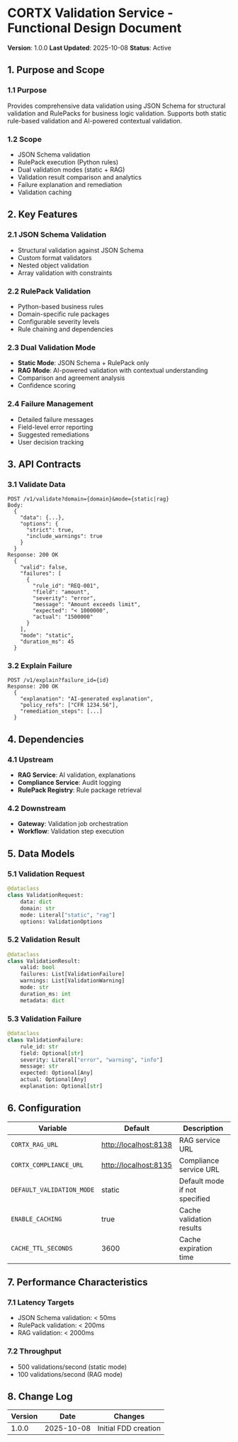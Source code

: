 # CORTX Validation Service - Functional Design Document

**Version**: 1.0.0
**Last Updated**: 2025-10-08
**Status**: Active

## 1. Purpose and Scope

### 1.1 Purpose

Provides comprehensive data validation using JSON Schema for structural validation and RulePacks for business logic validation. Supports both static rule-based validation and AI-powered contextual validation.

### 1.2 Scope

- JSON Schema validation
- RulePack execution (Python rules)
- Dual validation modes (static + RAG)
- Validation result comparison and analytics
- Failure explanation and remediation
- Validation caching

## 2. Key Features

### 2.1 JSON Schema Validation

- Structural validation against JSON Schema
- Custom format validators
- Nested object validation
- Array validation with constraints

### 2.2 RulePack Validation

- Python-based business rules
- Domain-specific rule packages
- Configurable severity levels
- Rule chaining and dependencies

### 2.3 Dual Validation Mode

- **Static Mode**: JSON Schema + RulePack only
- **RAG Mode**: AI-powered validation with contextual understanding
- Comparison and agreement analysis
- Confidence scoring

### 2.4 Failure Management

- Detailed failure messages
- Field-level error reporting
- Suggested remediations
- User decision tracking

## 3. API Contracts

### 3.1 Validate Data

```
POST /v1/validate?domain={domain}&mode={static|rag}
Body:
  {
    "data": {...},
    "options": {
      "strict": true,
      "include_warnings": true
    }
  }
Response: 200 OK
  {
    "valid": false,
    "failures": [
      {
        "rule_id": "REQ-001",
        "field": "amount",
        "severity": "error",
        "message": "Amount exceeds limit",
        "expected": "< 1000000",
        "actual": "1500000"
      }
    ],
    "mode": "static",
    "duration_ms": 45
  }
```

### 3.2 Explain Failure

```
POST /v1/explain?failure_id={id}
Response: 200 OK
  {
    "explanation": "AI-generated explanation",
    "policy_refs": ["CFR 1234.56"],
    "remediation_steps": [...]
  }
```

## 4. Dependencies

### 4.1 Upstream

- **RAG Service**: AI validation, explanations
- **Compliance Service**: Audit logging
- **RulePack Registry**: Rule package retrieval

### 4.2 Downstream

- **Gateway**: Validation job orchestration
- **Workflow**: Validation step execution

## 5. Data Models

### 5.1 Validation Request

```python
@dataclass
class ValidationRequest:
    data: dict
    domain: str
    mode: Literal["static", "rag"]
    options: ValidationOptions
```

### 5.2 Validation Result

```python
@dataclass
class ValidationResult:
    valid: bool
    failures: List[ValidationFailure]
    warnings: List[ValidationWarning]
    mode: str
    duration_ms: int
    metadata: dict
```

### 5.3 Validation Failure

```python
@dataclass
class ValidationFailure:
    rule_id: str
    field: Optional[str]
    severity: Literal["error", "warning", "info"]
    message: str
    expected: Optional[Any]
    actual: Optional[Any]
    explanation: Optional[str]
```

## 6. Configuration

| Variable | Default | Description |
|----------|---------|-------------|
| `CORTX_RAG_URL` | <http://localhost:8138> | RAG service URL |
| `CORTX_COMPLIANCE_URL` | <http://localhost:8135> | Compliance service URL |
| `DEFAULT_VALIDATION_MODE` | static | Default mode if not specified |
| `ENABLE_CACHING` | true | Cache validation results |
| `CACHE_TTL_SECONDS` | 3600 | Cache expiration time |

## 7. Performance Characteristics

### 7.1 Latency Targets

- JSON Schema validation: < 50ms
- RulePack validation: < 200ms
- RAG validation: < 2000ms

### 7.2 Throughput

- 500 validations/second (static mode)
- 100 validations/second (RAG mode)

## 8. Change Log

| Version | Date | Changes |
|---------|------|---------|
| 1.0.0 | 2025-10-08 | Initial FDD creation |

